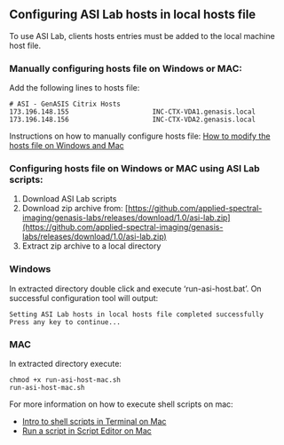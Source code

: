 ## Configuring ASI Lab hosts in local hosts file
To use ASI Lab, clients hosts entries must be added to the local machine host file.

### Manually configuring hosts file on Windows or MAC:
Add the following lines to hosts file:

```
# ASI - GenASIS Citrix Hosts
173.196.148.155                     INC-CTX-VDA1.genasis.local
173.196.148.156                     INC-CTX-VDA2.genasis.local
```

Instructions on how to manually configure hosts file: [How to modify the hosts file on Windows and Mac](https://www.godaddy.com/resources/skills/how-to-modify-the-hosts-file-on-windows-and-mac) 

### Configuring hosts file on Windows or MAC using ASI Lab scripts:
1. Download ASI Lab scripts
1. Download zip archive from: [https://github.com/applied-spectral-imaging/genasis-labs/releases/download/1.0/asi-lab.zip](https://github.com/applied-spectral-imaging/genasis-labs/releases/download/1.0/asi-lab.zip)
1. Extract zip archive to a local directory

### Windows
In extracted directory double click and execute ‘run-asi-host.bat’.
On successful configuration tool will output:
```
Setting ASI Lab hosts in local hosts file completed successfully
Press any key to continue...
```

### MAC
In extracted directory execute:
```
chmod +x run-asi-host-mac.sh
run-asi-host-mac.sh
```
For more information on how to execute shell scripts on mac:
- [Intro to shell scripts in Terminal on Mac](https://support.apple.com/en-il/guide/terminal/apd53500956-7c5b-496b-a362-2845f2aab4bc/mac)
- [Run a script in Script Editor on Mac](https://support.apple.com/en-il/guide/script-editor/scpedt1069/mac)
